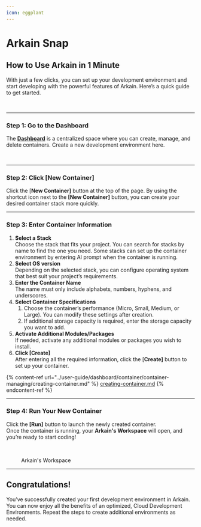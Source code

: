 ```yaml
---
icon: eggplant
---
```


# Arkain Snap

## **How to Use Arkain in 1 Minute**&#x20;

With just a few clicks, you can set up your development environment and start developing with the powerful features of Arkain. Here’s a quick guide to get started.

<figure><img src="../.gitbook/assets/내용 (2).png" alt=""><figcaption></figcaption></figure>

***

### **Step 1: Go to the Dashboard**

The [**Dashboard**](https://arkain.io/my/dashboard) is a centralized space where you can create, manage, and delete containers. Create a new development environment here.

<figure><img src="../.gitbook/assets/내용 (5).png" alt=""><figcaption></figcaption></figure>

***

### **Step 2: Click \[New Container]**

Click the \[**New Container]** button at the top of the page. By using the shortcut icon next to the **\[New Container]** button, you can create your desired container stack more quickly.

***

### **Step 3: Enter Container Information**

1. **Select a Stack**\
   Choose the stack that fits your project. You can search for stacks by name to find the one you need. Some stacks can set up the container environment by entering AI prompt when the container is running.
2. **Select OS version**\
   Depending on the selected stack, you can configure operating system that best suit your project’s requirements.
3. **Enter the Container Name**\
   The name must only include alphabets, numbers, hyphens, and underscores.
4. **Select Container Specifications**
   1. Choose the container’s performance (Micro, Small, Medium, or Large). You can modify these settings after creation.
   2. If additional storage capacity is required, enter the storage capacity you want to add.
5. **Activate Additional Modules/Packages**\
   If needed, activate any additional modules or packages you wish to install.
6. **Click \[Create]**\
   After entering all the required information, click the \[**Create]** button to set up your container.

{% content-ref url="../user-guide/dashboard/container/container-managing/creating-container.md" %}
[creating-container.md](../user-guide/dashboard/container/container-managing/creating-container.md)
{% endcontent-ref %}

***

### **Step 4: Run Your New Container**

Click the **\[Run]** button to launch the newly created container.\
Once the container is running, your **Arkain's Workspace** will open, and you’re ready to start coding!

<figure><img src="../.gitbook/assets/내용-2 (1).png" alt=""><figcaption><p>Arkain's Workspace</p></figcaption></figure>

***

## **Congratulations!**&#x20;

You’ve successfully created your first development environment in Arkain. You can now enjoy all the benefits of an optimized, Cloud Development Environments. Repeat the steps to create additional environments as needed.
